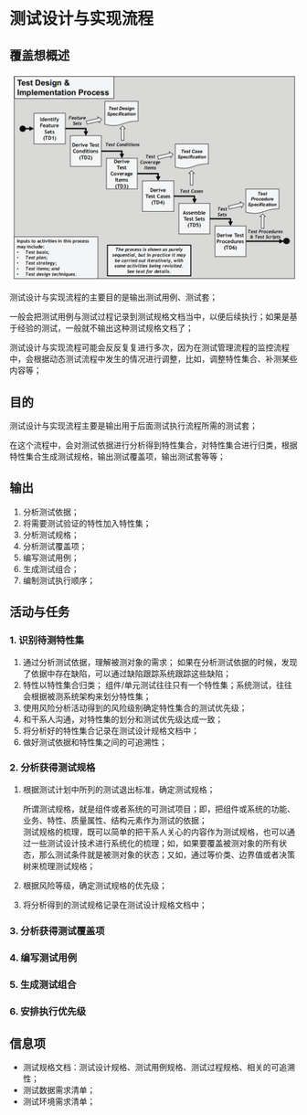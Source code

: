 # 测试设计与实现流程

## 覆盖想概述

![](../../../../../.gitbook/assets/image%20%2895%29.png)

测试设计与实现流程的主要目的是输出测试用例、测试套；

一般会把测试用例与测试过程记录到测试规格文档当中，以便后续执行；如果是基于经验的测试，一般就不输出这种测试规格文档了；

测试设计与实现流程可能会反反复复进行多次，因为在测试管理流程的监控流程中，会根据动态测试流程中发生的情况进行调整，比如，调整特性集合、补测某些内容等；

## 目的

测试设计与实现流程主要是输出用于后面测试执行流程所需的测试套；

在这个流程中，会对测试依据进行分析得到特性集合，对特性集合进行归类，根据特性集合生成测试规格，输出测试覆盖项，输出测试套等等；

## 输出

1. 分析测试依据；
2. 将需要测试验证的特性加入特性集；
3. 分析测试规格；
4. 分析测试覆盖项；
5. 编写测试用例；
6. 生成测试组合；
7. 编制测试执行顺序；

## 活动与任务

### 1. 识别待测特性集

1. 通过分析测试依据，理解被测对象的需求； 如果在分析测试依据的时候，发现了依据中存在缺陷，可以通过缺陷跟踪系统跟踪这些缺陷；
2. 特性以特性集合归类； 组件/单元测试往往只有一个特性集；系统测试，往往会根据被测系统架构来划分特性集；
3. 使用风险分析活动得到的风险级别确定特性集合的测试优先级；
4. 和干系人沟通，对特性集的划分和测试优先级达成一致；
5. 将分析好的特性集合记录在测试设计规格文档中；
6. 做好测试依据和特性集之间的可追溯性；

### 2. 分析获得测试规格

1. 根据测试计划中所列的测试退出标准，确定测试规格；

   所谓测试规格，就是组件或者系统的可测试项目；即，把组件或系统的功能、业务、特性、质量属性、结构元素作为测试的依据；  
   测试规格的梳理，既可以简单的把干系人关心的内容作为测试规格，也可以通过一些测试设计技术进行系统化的梳理；如，如果要覆盖被测对象的所有状态，那么测试条件就是被测对象的状态；又如，通过等价类、边界值或者决策树来梳理测试规格；

2. 根据风险等级，确定测试规格的优先级；
3. 将分析得到的测试规格记录在测试设计规格文档中；

### 3. 分析获得测试覆盖项

### 4. 编写测试用例

### 5. 生成测试组合

### 6. 安排执行优先级

## 信息项

* 测试规格文档：测试设计规格、测试用例规格、测试过程规格、相关的可追溯性；
* 测试数据需求清单；
* 测试环境需求清单；

